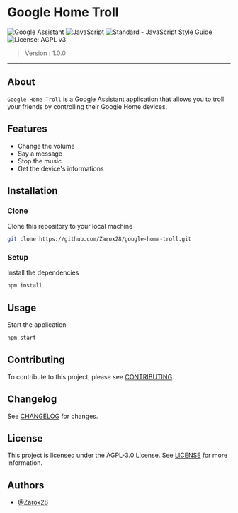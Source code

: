 # Google Home Troll

![Google Assistant](https://img.shields.io/badge/google%20assistant-4285F4?style=for-the-badge&logo=google%20assistant&logoColor=white) ![JavaScript](https://img.shields.io/badge/javascript-%23323330.svg?style=for-the-badge&logo=javascript&logoColor=%23F7DF1E) ![Standard - JavaScript Style Guide](https://img.shields.io/badge/code%20style-standard-brightgreen.svg?style=for-the-badge&logo=javascript) ![License: AGPL v3](https://img.shields.io/badge/License-AGPL_v3-blue.svg?style=for-the-badge)

> Version : 1.0.0

---

## About

`Google Home Troll` is a Google Assistant application that allows you to troll your friends by controlling their Google Home devices.

## Features

- Change the volume
- Say a message
- Stop the music
- Get the device's informations

## Installation

### Clone

Clone this repository to your local machine

```bash
git clone https://github.com/Zarox28/google-home-troll.git
```

### Setup

Install the dependencies

```bash
npm install
```

## Usage

Start the application

```bash
npm start
```

## Contributing

To contribute to this project, please see [CONTRIBUTING](CONTRIBUTING.md).

## Changelog
See [CHANGELOG](CHANGELOG.md) for changes.

## License
This project is licensed under the AGPL-3.0 License. See [LICENSE](LICENSE) for more information.

## Authors
- [@Zarox28](https://github.com/Zarox28)
